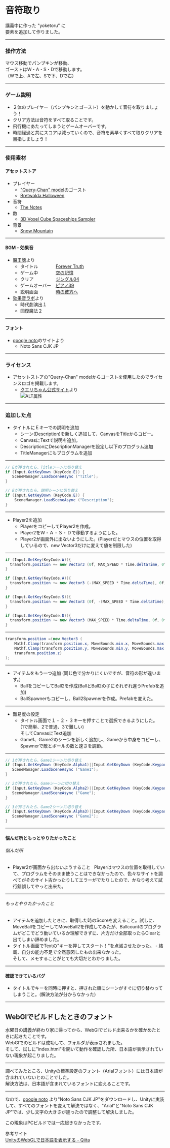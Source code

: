 # 音符取り  

講義中に作った "yoketoru" に  
要素を追加して作りました。

---

### 操作方法
マウス移動でパンプキンが移動、  
ゴーストはW・A・S・Dで移動します。  
（Wで上、Aで左、Sで下、Dで右）

---

### ゲーム説明
- ２体のプレイヤー（パンプキンとゴースト）を動かして音符を取りましょう！
- クリア方法は音符をすべて取ることです。
- 飛行機にあたってしまうとゲームオーバーです。
- 時間経過と共にスコアは減っていくので、音符を素早くすべて取りクリアを目指しましょう！

---

### 使用素材
#### アセットストア
 - プレイヤー  
    - ["Query-Chan" model](http://u3d.as/8Bh)のゴースト  
    - [Bretwalda Halloween](http://u3d.as/CfA)  
 - 音符  
   - [The Notes](http://u3d.as/7Lz)  
 - 敵  
   - [3D Voxel Cube Spaceships Sampler](http://u3d.as/w1e)  
 - 背景  
   - [Snow Mountain](http://u3d.as/a4i)  

---

#### BGM・効果音  
 - [魔王魂](http://maoudamashii.jokersounds.com/)より
    - タイトル　　　　[Forever Truth](http://maoudamashii.jokersounds.com/archives/song_17_forever_truth.html)  
    - ゲーム中　　　　[空の記憶](http://maoudamashii.jokersounds.com/archives/song_18_karano_kioku.html)  
    - クリア　　　　　[ジングル04](http://maoudamashii.jokersounds.com/archives/se_maoudamashii_jingle04.html)  
    - ゲームオーバー　[ピアノ39](http://maoudamashii.jokersounds.com/archives/bgm_maoudamashii_piano39.html)  
    - 説明画面　　　　[時の彼方へ](http://maoudamashii.jokersounds.com/archives/song_12_tokino_kanatahe.html)  
 - [効果音ラボ](http://soundeffect-lab.info/)より
    - 時代劇演出１  
    - 回復魔法２
---

#### フォント
- [google noto](https://www.google.com/get/noto/#sans-jpan)のサイトより
    - Noto Sans CJK JP

---

### ライセンス
 - アセットストアの"Query-Chan" modelからゴーストを使用したのでライセンスロゴを掲載します。  
    - [クエリちゃん公式サイト](http://query-chan.com/)より  
![ALT属性](http://query-chan.com/wp-content/uploads/2016/08/02_%E3%82%AF%E3%82%A8%E3%83%AA%E3%81%A1%E3%82%83%E3%82%93%E3%83%A9%E3%82%A4%E3%82%BB%E3%83%B3%E3%82%B9%E3%83%AD%E3%82%B4-e1472646888241-300x256.png)

---

### 追加した点

- タイトルにＥキーでの説明を追加  
    - シーン(Description)を新しく追加して、CanvasをTitleからコピー。
    - CanvasにTextで説明を追加。
    - DescriptionにDescriptionManagerを設定し以下のプログラム追加
    - TitleManagerにもプログラムを追加

---

```cs
// Eが押されたら、Titleシーンに切り替え
if (Input.GetKeyDown (KeyCode.E)) {
   SceneManager.LoadSceneAsync ("Title");
}

```

```cs
// Eが押されたら、説明シーンに切り替え
if (Input.GetKeyDown (KeyCode.E)) {
	SceneManager.LoadSceneAsync ("Description");
}

```

---

- Player2を追加
    - PlayerをコピーしてPlayer2を作成。
    - Player2をＷ・Ａ・Ｓ・Ｄで移動するようにした。
    - Player2が画面外に出ないようにした。(Playerだとマウスの位置を取得しているので、new Vector3だけに変えて値を制限した)

---

```cs
if (Input.GetKey(KeyCode.W)){
  transform.position += new Vector3 (0f, MAX_SPEED * Time.deltaTime, 0f);
}

if (Input.GetKey(KeyCode.A)){
  transform.position += new Vector3 (-(MAX_SPEED * Time.deltaTime), 0f, 0f);
}

if (Input.GetKey(KeyCode.S)){
  transform.position += new Vector3 (0f, -(MAX_SPEED * Time.deltaTime), 0f);
}

if (Input.GetKey(KeyCode.D)){
  transform.position += new Vector3 (MAX_SPEED * Time.deltaTime, 0f, 0f);
}
```

---

```cs
transform.position =(new Vector3 (
	Mathf.Clamp(transform.position.x, MoveBounds.min.x, MoveBounds.max.x),
	Mathf.Clamp(transform.position.y, MoveBounds.min.y, MoveBounds.max.y),
	transform.position.z)
);
```

---

- アイテムをもう一つ追加 (同じ色で分かりにくいですが、音符の形が違います。)
    - BallをコピーしてBall2を作成(BallとBall2の子にそれぞれ違うPrefabを追加)
    - BallSpawnerもコピーし、Ball2Spawnerを作成。Prefabを変えた。

---

- 難易度の設定
    - タイトル画面で１・２・３キーを押すことで選択できるようにした。  
    (1で簡単、2で普通、3で難しい)  
   そしてCanvasにText追加
    - Game1、Game2のシーンを新しく追加し、Gameから中身をコピーし、Spawnerで敵とボールの数と速さを調節。

---

```cs
// 1が押されたら、Game1シーンに切り替え
if (Input.GetKeyDown (KeyCode.Alpha1)||Input.GetKeyDown (KeyCode.Keypad1)) {
   SceneManager.LoadSceneAsync ("Game1");
}

// 2が押されたら、Gameシーンに切り替え
if (Input.GetKeyDown (KeyCode.Alpha2)||Input.GetKeyDown (KeyCode.Keypad2)) {
   SceneManager.LoadSceneAsync ("Game");
}

// 3が押されたら、Game2シーンに切り替え
if (Input.GetKeyDown (KeyCode.Alpha3)||Input.GetKeyDown (KeyCode.Keypad3)) {
   SceneManager.LoadSceneAsync ("Game2");
}
```

---

#### 悩んだ所ともっとやりたかったこと  
###### 悩んだ所  
   - Player2が画面から出ないようすること  
Playerはマウスの位置を取得していて、プログラムをそのまま使うことはできなかったので、色々なサイトを調べてがそのサイト古かったりしてエラーがでたりしたので、かなり考えて試行錯誤してやっと出来た。  

---

###### もっとやりたかったこと  
   - アイテムを追加したときに、取得した時のScoreを変えること。試しに、MoveBallをコピーしてMoveBall2を作成してみたが、Ballcountのプログラムがどこでどう動いているか理解できずに、片方だけ全部取ったらClearと出てしまい諦めました。  
   - タイトル画面でTextの"キーを押してスタート！"を点滅させたかった。
    - 結局、自分の能力不足で全然意図したもの出来なかった。  
      そして、メモすることがとても大切だとわかりました。

---

#### 確認できているバグ  
 - タイトルでキーを同時に押すと、押された順にシーンがすぐに切り替わってしまうこと。(解決方法が分からなかった)  


---

## WebGlでビルドしたときのフォント
水曜日の講義が終わり家に帰ってから、WebGlでビルド出来るかを確かめたときに起きたことです。  
WebGlでのビルドは成功して、フォルダが表示されました。  
そして、試しに"index.html"を開いて動作を確認した所、日本語が表示されていない現象が起こりました。

---

調べてみたところ、Unityの標準設定のフォント（Arialフォント）には日本語が含まれていないとのことでした。  
解決方法は、日本語が含まれているフォントに変えることです。  

---

なので、[google noto](https://www.google.com/get/noto/#sans-jpan) より"Noto Sans CJK JP"をダウンロードし、Unityに実装して、すべてのフォントを変えて解決ではなく、"Arial"と"Noto Sans CJK JP"では、少し文字の大きさが違ったので調整して解決しました。

この現象はPCビルドでは一応起きなかったです。

参考サイト  
[UnityのWebGLで日本語を表示する - Qiita](http://qiita.com/tsubaki_t1/items/93e4b91b830729cd93a4)
  
